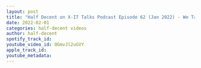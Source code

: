 ```yaml
---
layout: post
title: "Half Decent on X-IT Talks Podcast Episode 62 (Jan 2022) - We Talk Collabs, Palm Springs, TikTok"
date: 2022-02-01
categories: half-decent videos
author: half-decent
spotify_track_id: 
youtube_video_id: OGmvJl2uGVY
apple_track_id: 
youtube_metadata: 
---
```

